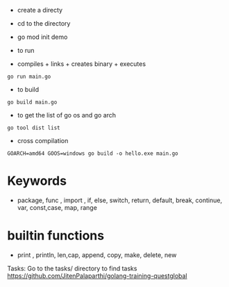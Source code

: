 - create a directy 
- cd to the directory 
- go mod init demo

- to run

- compiles + links + creates binary + executes 

```
go run main.go
```

- to build 

```
go build main.go

```

- to get the list of go os and go arch

```
go tool dist list 
```

- cross compilation
```
GOARCH=amd64 GOOS=windows go build -o hello.exe main.go 
```
# Keywords

- package, func , import , if, else, switch, return, default, break, continue, var, const,case, map, range

# builtin functions

- print , println, len,cap, append, copy, make, delete, new




Tasks: Go to the tasks/ directory to find tasks
https://github.com/JitenPalaparthi/golang-training-questglobal